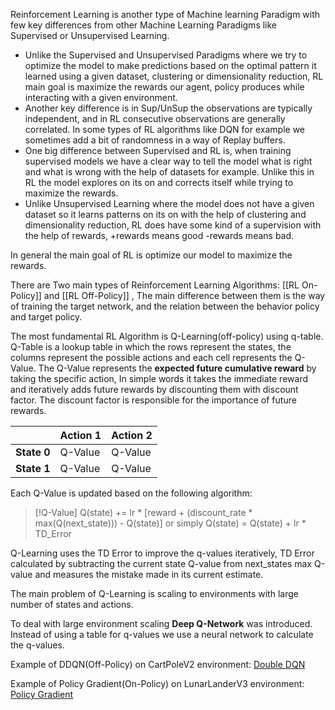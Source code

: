 Reinforcement Learning is another type of Machine learning Paradigm with few key differences from other Machine Learning Paradigms like Supervised or Unsupervised Learning.

- Unlike the Supervised and Unsupervised Paradigms where we try to optimize the model to make predictions based on the optimal pattern it learned using a given dataset, clustering or dimensionality reduction, RL main goal is maximize the rewards our agent, policy produces while interacting with a given environment.
- Another key difference is in Sup/UnSup the observations are typically independent, and in RL consecutive observations are generally correlated. In some types of RL algorithms like DQN for example we sometimes add a bit of randomness in a way of Replay buffers.
- One big difference between Supervised and RL is, when training supervised models we have a clear way to tell the model what is right and what is wrong with the help of datasets for example. Unlike this in RL the model explores on its on and corrects itself while trying to maximize the rewards.
- Unlike Unsupervised Learning where the model does not have a given dataset so it learns patterns on its on with the help of clustering and dimensionality reduction, RL does have some kind of a supervision with the help of rewards, +rewards means good -rewards means bad.

In general the main goal of RL is optimize our model to maximize the rewards.

There are Two main types of Reinforcement Learning Algorithms: [[RL On-Policy]] and [[RL Off-Policy]] ,
The main difference between them is the way of training the target network,
and the relation between the behavior policy and target policy.

The most fundamental RL Algorithm is Q-Learning(off-policy) using q-table.
Q-Table is a lookup table in which the rows represent the states, the columns represent the possible actions and each cell represents the Q-Value.
The Q-Value represents the **expected future cumulative reward** by taking the specific action,
In simple words it takes the immediate reward and iteratively adds future rewards by discounting them with discount factor.
The discount factor is responsible for the importance of future rewards.

|             | **Action** 1 | **Action** 2 |
| ----------- | ------------ | ------------ |
| **State 0** | Q-Value      | Q-Value      |
| **State 1** | Q-Value      | Q-Value      |



Each Q-Value is updated based on the following algorithm:

> [!Q-Value]
> Q(state) += lr * [reward + (discount_rate * max(Q(next_state))) - Q(state)]
or simply
Q(state) = Q(state) + lr * TD_Error

Q-Learning uses the TD Error to improve the q-values iteratively,
TD Error calculated by subtracting the current state Q-value from next_states max Q-value
and measures the mistake made in its current estimate.

The main problem of Q-Learning is scaling to environments with large number of states and actions.

To deal with large environment scaling **Deep Q-Network** was introduced.
Instead of using a table for q-values we use a neural network to calculate the q-values.

Example of DDQN(Off-Policy) on CartPoleV2 environment:
[Double DQN](https://github.com/NickSlm/ML/blob/main/CartPoleV2.ipynb)

Example of Policy Gradient(On-Policy) on LunarLanderV3 environment:
[Policy Gradient](https://github.com/NickSlm/ML/blob/main/Lunar%20LanderV3.ipynb)